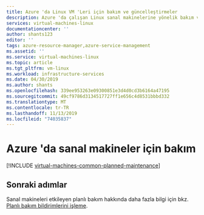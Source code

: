 ```yaml
---
title: Azure 'da Linux VM 'Leri için bakım ve güncelleştirmeler
description: Azure 'da çalışan Linux sanal makinelerine yönelik bakım ve güncelleştirmelere genel bakış.
services: virtual-machines-linux
documentationcenter: ''
author: shants123
editor: ''
tags: azure-resource-manager,azure-service-management
ms.assetid: ''
ms.service: virtual-machines-linux
ms.topic: article
ms.tgt_pltfrm: vm-linux
ms.workload: infrastructure-services
ms.date: 04/30/2019
ms.author: shants
ms.openlocfilehash: 339ee953263e09300851e3d4d0cd3b6164a47195
ms.sourcegitcommit: 49cf9786d3134517727ff1e656c4d8531bbbd332
ms.translationtype: MT
ms.contentlocale: tr-TR
ms.lasthandoff: 11/13/2019
ms.locfileid: "74035837"
---
```

# <a name="maintenance-for-virtual-machines-in-azure"></a>Azure 'da sanal makineler için bakım 

[!INCLUDE [virtual-machines-common-planned-maintenance](../../../includes/virtual-machines-common-planned-maintenance.md)]


## <a name="next-steps"></a>Sonraki adımlar

Sanal makineleri etkileyen planlı bakım hakkında daha fazla bilgi için bkz. [Planlı bakım bildirimlerini işleme](maintenance-notifications.md).